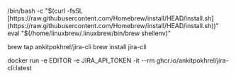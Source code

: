 /bin/bash -c "$(curl -fsSL [https://raw.githubusercontent.com/Homebrew/install/HEAD/install.sh](https://raw.githubusercontent.com/Homebrew/install/HEAD/install.sh))"
eval "$(/home/linuxbrew/.linuxbrew/bin/brew shellenv)"

brew tap ankitpokhrel/jira-cli
brew install jira-cli

docker run -e EDITOR -e JIRA_API_TOKEN -it --rm ghcr.io/ankitpokhrel/jira-cli:latest
